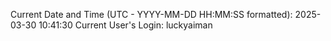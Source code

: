 Current Date and Time (UTC - YYYY-MM-DD HH:MM:SS formatted): 2025-03-30 10:41:30
Current User's Login: luckyaiman
